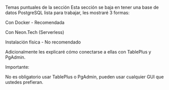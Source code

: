 Temas puntuales de la sección
Esta sección se baja en tener una base de datos PostgreSQL lista para trabajar, les mostraré 3 formas:



Con Docker - Recomendada

Con Neon.Tech (Serverless)

Instalación física - No recomendado

Adicionalmente les explicaré cómo conectarse a ellas con TablePlus y PgAdmin.



Importante:

No es obligatorio usar TablePlus o PgAdmin, pueden usar cualquier GUI que ustedes prefieran.